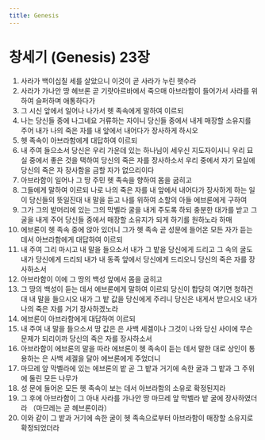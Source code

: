 ```yaml
---
title: Genesis
---
```


# 창세기 (Genesis) 23장
1. 사라가 백이십칠 세를 살았으니 이것이 곧 사라가 누린 햇수라
1. 사라가 가나안 땅 헤브론 곧 기럇아르바에서 죽으매 아브라함이 들어가서 사라를 위하여 슬퍼하며 애통하다가
1. 그 시신 앞에서 일어나 나가서 헷 족속에게 말하여 이르되
1. 나는 당신들 중에 나그네요 거류하는 자이니 당신들 중에서 내게 매장할 소유지를 주어 내가 나의 죽은 자를 내 앞에서 내어다가 장사하게 하시오
1. 헷 족속이 아브라함에게 대답하여 이르되
1. 내 주여 들으소서 당신은 우리 가운데 있는 하나님이 세우신 지도자이시니 우리 묘실 중에서 좋은 것을 택하여 당신의 죽은 자를 장사하소서 우리 중에서 자기 묘실에 당신의 죽은 자 장사함을 금할 자가 없으리이다
1. 아브라함이 일어나 그 땅 주민 헷 족속을 향하여 몸을 굽히고
1. 그들에게 말하여 이르되 나로 나의 죽은 자를 내 앞에서 내어다가 장사하게 하는 일이 당신들의 뜻일진대 내 말을 듣고 나를 위하여 소할의 아들 에브론에게 구하여
1. 그가 그의 밭머리에 있는 그의 막벨라 굴을 내게 주도록 하되 충분한 대가를 받고 그 굴을 내게 주어 당신들 중에서 매장할 소유지가 되게 하기를 원하노라 하매
1. 에브론이 헷 족속 중에 앉아 있더니 그가 헷 족속 곧 성문에 들어온 모든 자가 듣는 데서 아브라함에게 대답하여 이르되
1. 내 주여 그리 마시고 내 말을 들으소서 내가 그 밭을 당신에게 드리고 그 속의 굴도 내가 당신에게 드리되 내가 내 동족 앞에서 당신에게 드리오니 당신의 죽은 자를 장사하소서
1. 아브라함이 이에 그 땅의 백성 앞에서 몸을 굽히고
1. 그 땅의 백성이 듣는 데서 에브론에게 말하여 이르되 당신이 합당히 여기면 청하건대 내 말을 들으시오 내가 그 밭 값을 당신에게 주리니 당신은 내게서 받으시오 내가 나의 죽은 자를 거기 장사하겠노라
1. 에브론이 아브라함에게 대답하여 이르되
1. 내 주여 내 말을 들으소서 땅 값은 은 사백 세겔이나 그것이 나와 당신 사이에 무슨 문제가 되리이까 당신의 죽은 자를 장사하소서
1. 아브라함이 에브론의 말을 따라 에브론이 헷 족속이 듣는 데서 말한 대로 상인이 통용하는 은 사백 세겔을 달아 에브론에게 주었더니
1. 마므레 앞 막벨라에 있는 에브론의 밭 곧 그 밭과 거기에 속한 굴과 그 밭과 그 주위에 둘린 모든 나무가
1. 성 문에 들어온 모든 헷 족속이 보는 데서 아브라함의 소유로 확정된지라
1. 그 후에 아브라함이 그 아내 사라를 가나안 땅 마므레 앞 막벨라 밭 굴에 장사하였더라 （마므레는 곧 헤브론이라）
1. 이와 같이 그 밭과 거기에 속한 굴이 헷 족속으로부터 아브라함이 매장할 소유지로 확정되었더라